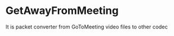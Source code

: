 GetAwayFromMeeting
==================

It is packet converter from GoToMeeting  video files to other codec
